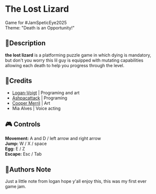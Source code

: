 # The Lost Lizard

Game for #JamSpeticEye2025 <br>
Theme: "Death is an Opportunity!"

## 📜Description

<b>the lost lizard</b> is a platforming puzzle game in which dying is mandatory,<br>
but don't you worry this lil guy is equipped with mutating capabilities<br>
allowing each death to help you progress through the level.

## 🧑Credits

* [Logan-Voigt](https://github.com/Logan-Voigt) | Programing and art
* [Ashpacattack](https://github.com/Ashpaca) | Programing
* [Cooper Merril](https://github.com/Muffinman3738) | Art
* Mia Alves | Voice acting

## 🎮 Controls

<b>Movement:</b> A and D / left arrow and right arrow  <br>
<b>Jump:</b> W / X / space <br>
<b>Egg:</b> E / Z <br>
<b>Escape:</b> Esc / Tab <br>

## 📝Authors Note

Just a little note from logan hope y'all enjoy this, this was my first ever game jam.
